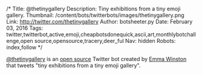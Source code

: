 /*
Title: @thetinygallery
Description: Tiny exhibitions from a tiny emoji gallery.
Thumbnail: /content/bots/twitterbots/images/thetinygallery.png
Link: http://twitter.com/thetinygallery
Author: botsheeter.py
Date: February 03, 2016
Tags: twitter,twitterbot,active,emoji,cheapbotsdonequick,ascii,art,monthlybotchallenge,open source,opensource,tracery,deer_ful
Nav: hidden
Robots: index,follow
*/

[@thetinygallery](https://twitter.com/thetinygallery) is an [open source](https://github.com/emmawinston/thetinygallery) Twitter bot created by [Emma Winston](https://twitter.com/deer_ful) that tweets "tiny exhibitions from a tiny emoji gallery".
